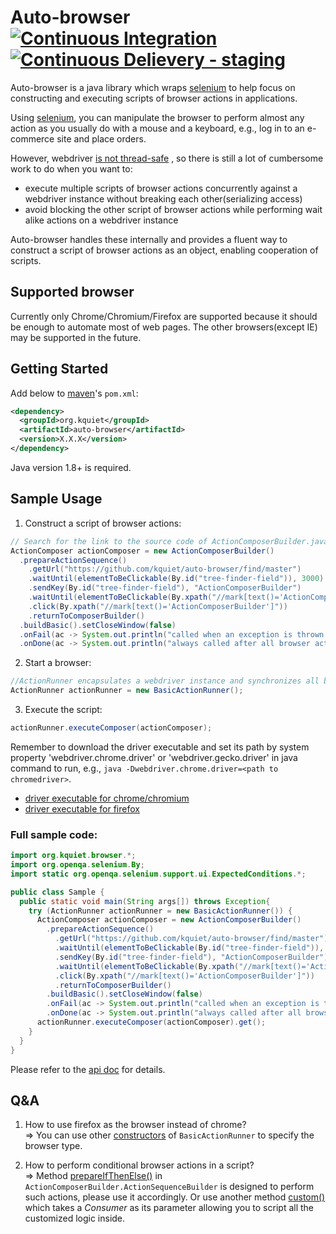 # Auto-browser [![Continuous Integration](https://github.com/kquiet/auto-browser/actions/workflows/continuous-integration.yml/badge.svg?branch=dev)](https://github.com/kquiet/auto-browser/actions/workflows/continuous-integration.yml) [![Continuous Delievery - staging](https://github.com/kquiet/auto-browser/actions/workflows/continuous-delivery-staging.yml/badge.svg)](https://github.com/kquiet/auto-browser/actions/workflows/continuous-delivery-staging.yml)
Auto-browser is a java library which wraps [selenium][] to help focus on
constructing and executing scripts of browser actions in applications.

Using [selenium][], you can manipulate the browser to perform almost any action
as you usually do with a mouse and a keyboard, e.g., log in to an e-commerce site
and place orders.

However, webdriver
[is not thread-safe](https://www.selenium.dev/documentation/legacy/selenium_2/faq/#q-is-webdriver-thread-safe)
, so there is still a lot of cumbersome work to do when you want to:

- execute multiple scripts of browser actions concurrently against a webdriver
instance without breaking each other(serializing access)
- avoid blocking the other script of browser actions while performing wait alike
actions on a webdriver instance

Auto-browser handles these internally and provides a fluent way to construct a
script of browser actions as an object, enabling cooperation of scripts.

## Supported browser
Currently only Chrome/Chromium/Firefox are supported because it should be enough
to automate most of web pages. The other browsers(except IE) may be supported in
the future.

## Getting Started
Add below to [maven][]'s `pom.xml`:
```xml
<dependency>
  <groupId>org.kquiet</groupId>
  <artifactId>auto-browser</artifactId>
  <version>X.X.X</version>
</dependency>
```

Java version 1.8+ is required.

## Sample Usage
1. Construct a script of browser actions:
```java
// Search for the link to the source code of ActionComposerBuilder.java, and then click it
ActionComposer actionComposer = new ActionComposerBuilder()
  .prepareActionSequence()
    .getUrl("https://github.com/kquiet/auto-browser/find/master")
    .waitUntil(elementToBeClickable(By.id("tree-finder-field")), 3000)
    .sendKey(By.id("tree-finder-field"), "ActionComposerBuilder")
    .waitUntil(elementToBeClickable(By.xpath("//mark[text()='ActionComposerBuilder']")), 3000)
    .click(By.xpath("//mark[text()='ActionComposerBuilder']"))
    .returnToComposerBuilder()
  .buildBasic().setCloseWindow(false)
  .onFail(ac -> System.out.println("called when an exception is thrown or the script is marked as failed"))
  .onDone(ac -> System.out.println("always called after all browser actions and callbacks"));
```
2. Start a browser:
```java
//ActionRunner encapsulates a webdriver instance and synchronizes all browser actions on it
ActionRunner actionRunner = new BasicActionRunner();
```
3. Execute the script:
```java
actionRunner.executeComposer(actionComposer);
```
Remember to download the driver executable and set its path by system property
'webdriver.chrome.driver' or 'webdriver.gecko.driver' in java command to run, e.g.,
`java -Dwebdriver.chrome.driver=<path to chromedriver>`.
- [driver executable for chrome/chromium][chromedriver]
- [driver executable for firefox][geckodriver]

### Full sample code:
```java
import org.kquiet.browser.*;
import org.openqa.selenium.By;
import static org.openqa.selenium.support.ui.ExpectedConditions.*;

public class Sample {    
  public static void main(String args[]) throws Exception{
    try (ActionRunner actionRunner = new BasicActionRunner()) {
      ActionComposer actionComposer = new ActionComposerBuilder()
        .prepareActionSequence()
          .getUrl("https://github.com/kquiet/auto-browser/find/master")
          .waitUntil(elementToBeClickable(By.id("tree-finder-field")), 3000)
          .sendKey(By.id("tree-finder-field"), "ActionComposerBuilder")
          .waitUntil(elementToBeClickable(By.xpath("//mark[text()='ActionComposerBuilder']")), 3000)
          .click(By.xpath("//mark[text()='ActionComposerBuilder']"))
          .returnToComposerBuilder()
        .buildBasic().setCloseWindow(false)
        .onFail(ac -> System.out.println("called when an exception is thrown or is marked as failed"))
        .onDone(ac -> System.out.println("always called after all browser actions and callbacks"));
      actionRunner.executeComposer(actionComposer).get();
    }
  }
}
```

Please refer to the [api doc](https://kquiet.github.io/auto-browser/) for
details.

## Q&A
1. How to use firefox as the browser instead of chrome?  
=> You can use other [constructors](https://kquiet.github.io/auto-browser/org/kquiet/browser/BasicActionRunner.html)
of `BasicActionRunner` to specify the browser type.

2. How to perform conditional browser actions in a script?  
=> Method [prepareIfThenElse()](https://kquiet.github.io/auto-browser/org/kquiet/browser/ActionComposerBuilder.ActionSequenceBuilder.html#prepareIfThenElse-java.util.function.Function-)
in `ActionComposerBuilder.ActionSequenceBuilder` is designed to perform such actions, please use it accordingly.
Or use another method [custom()](https://kquiet.github.io/auto-browser/org/kquiet/browser/ActionComposerBuilder.ActionSequenceBuilder.html#custom-java.util.function.Consumer-)
which takes a *Consumer* as its parameter allowing you to script all the customized logic inside.

[maven]: https://maven.apache.org/ "maven official website"
[selenium]: https://github.com/SeleniumHQ/selenium "selenium in github"
[chromedriver]: http://chromedriver.chromium.org/downloads "download chrome/chromium driver executable"
[geckodriver]: https://github.com/mozilla/geckodriver/releases "download firefox driver executable"

